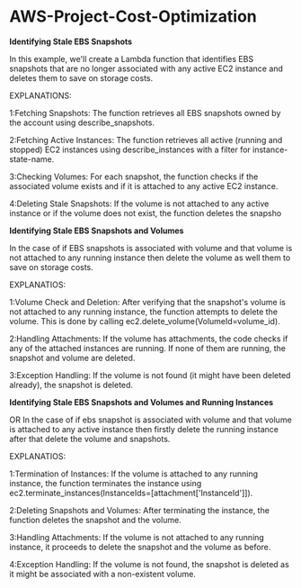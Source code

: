 # AWS-Project-Cost-Optimization

__Identifying Stale EBS Snapshots__

In this example, we'll create a Lambda function that identifies EBS snapshots that are no longer associated with any active EC2 instance and deletes them to save on storage costs.

EXPLANATIONS:

1:Fetching Snapshots: The function retrieves all EBS snapshots owned by the account using describe_snapshots.

2:Fetching Active Instances: The function retrieves all active (running and stopped) EC2 instances using describe_instances with a filter for instance-state-name.

3:Checking Volumes: For each snapshot, the function checks if the associated volume exists and if it is attached to any active EC2 instance.

4:Deleting Stale Snapshots: If the volume is not attached to any active instance or if the volume does not exist, the function deletes the snapsho


__Identifying Stale EBS Snapshots and Volumes__

In the case of if EBS snapshots is associated with volume and that volume is not attached to any running instance then delete the volume as well them to save on storage costs.

EXPLANATIOS:

1:Volume Check and Deletion: After verifying that the snapshot's volume is not attached to any running instance, the function attempts to delete the volume. This is done by calling ec2.delete_volume(VolumeId=volume_id).

2:Handling Attachments: If the volume has attachments, the code checks if any of the attached instances are running. If none of them are running, the snapshot and volume are deleted.

3:Exception Handling: If the volume is not found (it might have been deleted already), the snapshot is deleted.

__Identifying Stale EBS Snapshots and Volumes and Running Instances__

OR In the case of if ebs snapshot is associated with volume and that volume is attached to any active instance then firstly delete the running instance after that delete the volume and snapshots.

EXPLANATIOS:

1:Termination of Instances: If the volume is attached to any running instance, the function terminates the instance using ec2.terminate_instances(InstanceIds=[attachment['InstanceId']]).

2:Deleting Snapshots and Volumes: After terminating the instance, the function deletes the snapshot and the volume.

3:Handling Attachments: If the volume is not attached to any running instance, it proceeds to delete the snapshot and the volume as before.

4:Exception Handling: If the volume is not found, the snapshot is deleted as it might be associated with a non-existent volume.






